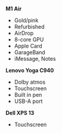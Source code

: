 **M1 Air**

- Gold/pink
- Refurbished
- AirDrop
- 8-core GPU
- Apple Card
- GarageBand
- iMessage, Notes

**Lenovo Yoga C940**

- Dolby atmos
- Touchscreen
- Built in pen
- USB-A port

**Dell XPS 13**

- Touchscreen
